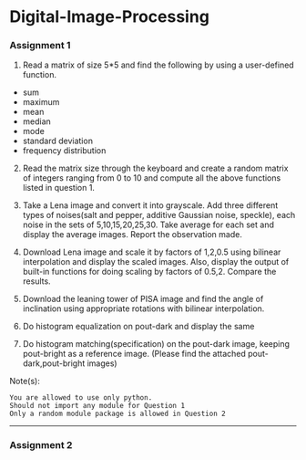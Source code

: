 # Digital-Image-Processing

### Assignment 1

1. Read a matrix of size 5*5 and find the following by using a user-defined function.
  * sum
  * maximum
  * mean  
  * median   
  * mode    
  * standard deviation       
  * frequency distribution
 
2. Read the matrix size through the keyboard and create a random matrix of integers ranging from  0 to 10 and compute all the above functions listed in question 1.

3. Take a Lena image and convert it into grayscale. Add three different types of noises(salt and pepper, additive Gaussian noise, speckle), each noise in the sets of 5,10,15,20,25,30. Take average for each set and display the average images. Report the observation made.

4. Download Lena image and scale it by factors of 1,2,0.5 using bilinear interpolation and display the scaled images. Also, display the output of built-in functions for doing scaling by factors of 0.5,2. Compare the results.

5. Download the leaning tower of PISA image and find the angle of inclination using appropriate rotations with bilinear interpolation.

6. Do histogram equalization on pout-dark and display the same

7. Do histogram matching(specification) on the pout-dark image, keeping pout-bright as a reference image.
(Please find the attached pout-dark,pout-bright images) 

Note(s): 

    You are allowed to use only python.
    Should not import any module for Question 1
    Only a random module package is allowed in Question 2
<hr>

### Assignment 2
